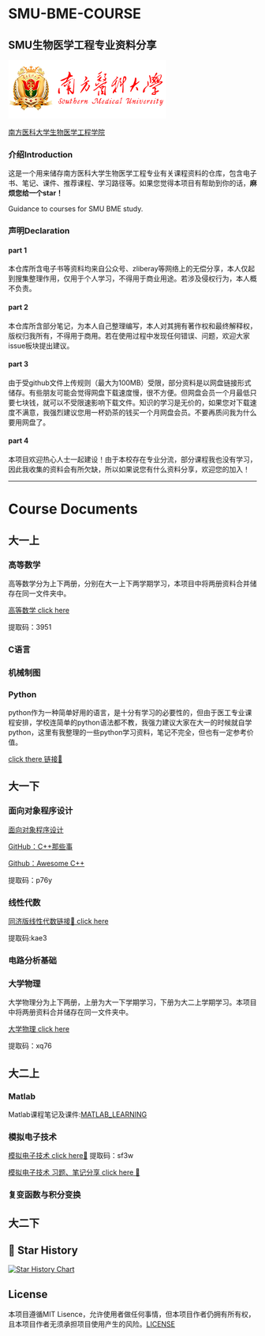 # SMU-BME-COURSE

## SMU生物医学工程专业资料分享

![Southern Medical University](nfyk-logo.png)

[南方医科大学生物医学工程学院](https://portal.smu.edu.cn/swyxgcxy/)

### 介绍Introduction

这是一个用来储存南方医科大学生物医学工程专业有关课程资料的仓库，包含电子书、笔记、课件、推荐课程、学习路径等。如果您觉得本项目有帮助到你的话，**麻烦您给一个star！**

Guidance to courses for SMU BME study.

### 声明Declaration

#### part 1

本仓库所含电子书等资料均来自公众号、zliberay等网络上的无偿分享，本人仅起到搜集整理作用，仅用于个人学习，不得用于商业用途。若涉及侵权行为，本人概不负责。

#### part 2

本仓库所含部分笔记，为本人自己整理编写，本人对其拥有著作权和最终解释权，版权归我所有，不得用于商用。若在使用过程中发现任何错误、问题，欢迎大家issue板块提出建议。

#### part 3

由于受github文件上传规则（最大为100MB）受限，部分资料是以网盘链接形式储存。有些朋友可能会觉得网盘下载速度慢，很不方便。但网盘会员一个月最低只要七块钱，就可以不受限速影响下载文件。知识的学习是无价的，如果您对下载速度不满意，我强烈建议您用一杯奶茶的钱买一个月网盘会员。不要再质问我为什么要用网盘了。

#### part 4

本项目欢迎热心人士一起建设！由于本校存在专业分流，部分课程我也没有学习，因此我收集的资料会有所欠缺，所以如果说您有什么资料分享，欢迎您的加入！

---

# Course Documents 

## 大一上

### 高等数学

高等数学分为上下两册，分别在大一上下两学期学习，本项目中将两册资料合并储存在同一文件夹中。

[高等数学 click here](https://pan.baidu.com/s/1PFGhBupIIyqKDh6yBOiDJg?pwd=3951)

提取码：3951

### C语言

### 机械制图

### Python

python作为一种简单好用的语言，是十分有学习的必要性的，但由于医工专业课程安排，学校连简单的python语法都不教，我强力建议大家在大一的时候就自学python，这里有我整理的一些python学习资料，笔记不完全，但也有一定参考价值。

[click there 链接🔗](https://github.com/pluckypioneer/MY_PYTHON_STUDY_NOTE)

## 大一下

### 面向对象程序设计

[面向对象程序设计](https://pan.baidu.com/s/19QBVI5fyZ-ZvkOFLGjavAw?pwd=p76y)

[GitHub：C++那些事]()

[Github：Awesome C++](https://github.com/fffaraz/awesome-cpp)

提取码：p76y

### 线性代数

[同济版线性代数链接🔗 click here](https://pan.baidu.com/s/1zA7lVFfMkb_M4q0w3D693Q?pwd=kae3)

提取码:kae3


### 电路分析基础

### 大学物理

大学物理分为上下两册，上册为大一下学期学习，下册为大二上学期学习。本项目中将两册资料合并储存在同一文件夹中。

[大学物理 click here](https://pan.baidu.com/s/1fo-Zlf2GtNXyrd6mSn1ODA?pwd=xq76)

提取码：xq76

### 

## 大二上

### Matlab

Matlab课程笔记及课件:[MATLAB_LEARNING](https://github.com/pluckypioneer/Matlab_Learning)

### 模拟电子技术

[模拟电子技术 click here🔗](https://pan.baidu.com/s/1wRRwrB92QL3AwmdYtZR51g?pwd=sf3w) 提取码：sf3w

[模拟电子技术 习题、笔记分享 click here 🔗](https://github.com/ZhibangYue/Fundamentals-of-Analog-Electronic-Techniques)

### 复变函数与积分变换

## 大二下

## 💖 Star History

[![Star History Chart](https://api.star-history.com/svg?repos=pluckypioneer/SMU-BME-COURSE&type=Date)](https://www.star-history.com/#pluckypioneer/SMU-BME-COURSE&Date)

## License
本项目遵循MIT Lisence，允许使用者做任何事情，但本项目作者仍拥有所有权，且本项目作者无须承担项目使用产生的风险。[LICENSE](https://github.com/pluckypioneer/SMU-BME-COURSE/blob/main/LICENSE)
